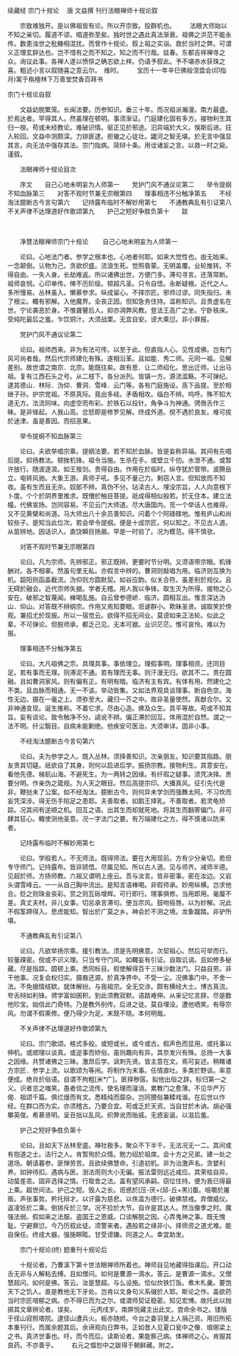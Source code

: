 续藏经   宗门十规论
　唐 文益撰
 刊行法眼禅师十规论叙

　　宗致难独开。是以佛祖皆有论。所以开宗致。投群机也。
　　法眼大师始以不知之亲切。履道不谬。唱道弥至矣。独时世之遇此真法渐衰。祖佛之洪范不能永传。数患浊世之秕糠相混扰。而曾作十规论。叙上祖之实诣。救於当时之弊。可谓义正理玄辞达也。岂不惜有之而不知之。知之而不行哉。兹春。东都吉祥禅寺之众。询议此事。各禅人遂以愤悱之确志欲上梓。仍请予叙此。予不堪赤水获珠之喜。粗述小言以叙随喜之意云尔。　维时。
　　宝历十一年辛巳佛般涅盘会(印指月)寓于栴檀林下万善堂焚香百拜书

 宗门十规论自叙

　　文益幼脱繁笼。长闻法要。历参知识。垂三十年。而况祖派瀚漫。南方最盛。於焉达者。罕得其人。然虽理在顿明。事须渐证。门庭建化固有多方。接物利生其归一揆。苟或未经教论。难破识情。驱正见於邪途。汩异端於大义。悞斯后进。抂入轮回。文益中测颇深。力排匪逮。拒辙之心徒壮。鼹河之智无堪。於无言中强显其言。向无法中强存其法。宗门指病。简辩十条。用诠诸妄之言。以救一时之毙。谨叙。

　　法眼禅师十规论目次

　　序文　　自己心地未明妄为人师第一　　党护门风不通议论第二　　举令提纲不知血脉第三　　对答不观时节兼无宗眼第四　　理事相违不分触净第五　　不经淘汰臆断古今言句第六　　记持露布临时不解妙用第七　　不通教典乱有引证第八　　不关声律不达理道好作歌颂第九　　护己之短好争胜负第十　　跋

　　 

　　净慧法眼禅师宗门十规论
　　自己心地未明妄为人师第一

　　论曰。心地法门者。参学之根本也。心地者何耶。如来大觉性也。由无始来。一念颠倒。认物为己。贪欲炽盛。流浪生死。觉照昏蒙。无明盖覆。业轮推转。不得自由。一失人身。长劫难返。所以诸佛出世。方便门多。滞句寻言。还落常断。祖师哀悯。心印单传。俾不历阶级。顿超凡圣。只令自悟。永断疑根。近代之人。多所慢易。丛林虽入。懒慕参求。纵成留心。不择宗匠。邪师过谬。同失指归。未了根尘。輙有邪解。入他魔界。全丧正因。但知急务住持。滥称知识。且贵虚名在世。宁论袭恶於身。不惟聋瞽后人。抑亦凋弊风教。登法王高广之坐。宁卧铁床。受纯陀最后之羞。乍饮铜汁。大须战栗。无宜自安。谤大乘愆。非小罪报。

　　党护门风不通议论第二

　　论曰。祖师西来。非为有法可传。以至于此。但直指人心。见性成佛。岂有门风可尚者哉。然后代宗师建化有殊。遂相沿革。且如能．秀二师。元同一祖。见解差别。故世谓之南宗．北宗。能既往矣。故有思．让二师绍化。思出迁师。让出马祖。复有江西石头之号。从二枝下。各分派列。皆镇一方。源流滥觞。不可弹纪。逮其德山．林际．沩仰．曹洞．雪峰．云门等。各有门庭施设。高下品提。至於相继子孙。护宗党祖。不原真际。竟出多岐。矛盾相攻。缁白不辨。呜呼。殊不知大道无方。法流同味。向虚空而布彩。於铁石以投针。角争斗为神通。骋唇舌作三昧。是非锋起。人我山高。忿怒即是修罗见解。终成外道。傥不遇於良友。难可拔於迷津。虽是善因。而招恶果。

　　举令提纲不知血脉第三

　　论曰。夫欲举唱宗乘。提纲法要。若不知於血脉。皆是妄称异端。其间有先唱后提。抑扬教法。顿挫机锋。祖令当施。生杀在手。或壁立千仞。水泄不通。或暂许放行。随波逐浪。如王按剑。贵得自由。作用在於临时。纵夺犹於管带。波腾岳立。电转风驰。大象王游。真师子吼。多见不量己力。剩窃人言。但知放而不知收。虽有生而且无杀。奴郎不辨。真伪不分。玷渎古人。埋没宗旨。人人向意根下卜度。个个於阴界里推求。既懵於触目菩提。祇成得相似般若。於无住本。建立法幢。代佛宣扬。岂同容易。不见云门大师道。尽大唐国内。觅一个举话人也难得。又不见黄檗和尚道。马大师出八十余员善知识。问着个个阿碌碌地。惟有庐山和尚较些子。是知当此位次。若会举令提纲。便是十成宗匠。何以知之。不见古人道。从苗辨地。因话识人。直饶瞬目扬眉。早是一时验了。况为模范。得不慎欤。

　　对答不观时节兼无宗眼第四

　　论曰。凡为宗师。先辨邪正。邪正既辨。更要时节分明。又须语带宗眼。机锋酬对。各不相辜。然虽句里无私。亦假言中辨的。曹洞则敲唱为用。临济则互换为机。韶阳则函盖截流。沩仰则方圆默契。如谷应韵。似关合符。虽差别於规仪。且无碍於融会。近代宗师失据。学者无稽。用人我以争锋。取生灭为所得。接物之心安在。破邪之智蔑闻。棒喝乱施。自云曾参德峤．临济。圆相互出。惟言深达沩山．仰山。对答既不辨纲宗。作用又焉知要眼。诳谑群小。欺昧圣贤。诚取笑於傍观。兼招尤於现报。所以一宿觉云。欲得不招无间业。莫谤如来正法轮。似此之辈。不可弹论。但脱师承。都乏己见。无本可据。业识茫茫。惟可哀怜。难以为报。

　　理事相违不分触净第五

　　论曰。大凡祖佛之宗。具理具事。事依理立。理假事明。理事相资。还同目足。若有事而无理。则滞泥不通。若有理而无事。则汗漫无归。欲其不二。贵在圆融。且如曹洞家风。则有偏有正。有明有暗。临济有主有宾。有体有用。然建化之不类。且血脉而相通。无一不该。举动皆集。又如法界观具谈理事。断自色空。海性无边。摄在一毫之上。须弥至大。藏归一芥之中。故非圣量使然。真猷合尔。又非神通变现。诞生推称。不着它求。尽由心造。佛及众生。具平等故。苟或不知其旨。妄有谈论。致令触净不分。譊讹不辨。偏正滞於回互。体用混於自然。谓之一法不明。纤尘翳目。自病未能剿绝。他疾安可医治。大须审详。固非小事。

　　不经淘汰臆断古今言句第六

　　论曰。夫为参学之人。既入丛林。须择善知识。次亲朋友。知识要其指路。朋友贵其切磋。祇欲自了其身。则何以启进后学。振扬宗教。接物利生。其意安在。看他先德。梯航山海。不避死生。为一两转之因缘。有纤瑕之疑事。须凭决择。贵要分明。作亲伪之箴规。为人天之眼目。然后高提宗印。大播真风。征引先代是非。鞭挞未了公案。如不经淘汰。臆断古今。则何异未学剑而强舞太阿。不习坎而妄凭深涉。得无伤手陷足之患耶。夫善取者。如鹅王择乳。不善取者。若灵龟矫踪。况其间有逆顺之机。回互之语。出其生而却就死地。将其生而翻寄偏门。非可肆其狂心。輙使测他圣意。况一字法门之要。有万端建化之方。得不慎诸以防来者。

　　记持露布临时不解妙用第七

　　论曰。学般若人。不无师法。既得师法。要在大用现前。方有少分亲切。若但专守师门。记持露布。皆非颕悟。尽属见知。所以古人道。见与师齐。减师半德。见超於师。方扬师教。六祖又谓明上座云。吾与汝言。皆非密事。密在汝边。又岩头谓雪峰云。一一从自己胸中流出。是知言语棒喝。非假师承。妙用纵横。岂求他合。贬之则珠金丧彩。赏之则瓦砾增辉。可行即行。理事俱修。当用即用。毫厘不差。真丈夫材。非儿女事。切忌承言滞句。便当宗风。鼓吻摇唇。以为妙解。况此不假筌蹄得入。思虑能知。智出於广莫之乡。神会於不测之境。龙象蹴踏。非驴所堪。

　　不通教典乱有引证第八

　　论曰。凡欲举扬宗乘。援引教法。须是先明佛意。次契祖心。然后可举而行。较量疎密。傥或不识义理。只当专守门风。如輙妄有引证。自取讥诮。且如修多秘藏。尽是指踪。圆顿上乘。悉同标目。假使解得百千三昧沙数法门。只益自劳。非干他事。况复会权归实。摄裔还源。於真净界中。不受一尘。况佛事门中。不舍一法。不免据情结欵。就体解纷。与我祖宗。全无交涉。颇有横经大士。博古真流。夸舌辩如利锋。骋学富如囷积。到此须教寂默。语路难伸。从来记忆言辞。尽是数他珍宝。始信此门奇特。乃是教外别传。后进之徒。莫自埋没。遭他哂笑。有辱宗风。勿谓不假熏修。便乃得少为足。末既不晓。本何明哉。

　　不关声律不达理道好作歌颂第九

　　论曰。宗门歌颂。格式多般。或短或长。或今或古。假声色而显用。或托事以伸机。或顺理以谈真。或逆事而矫俗。虽则趣向有异。其奈发兴有殊。总扬一大事之因缘。共赞诸佛之三昧。激昂后学。讽刺先贤。皆主意在文。焉可妄述。稍睹诸方宗匠．参学上流。以歌颂为等闲。将制作为末事。任情直吐。多类於野谈。率意便成。绝肖於俗语。自谓不拘粗[米*广]。匪择秽孱。拟他出俗之辞。标归第一之义。识者览之嗤笑。愚者信之流传。使名理而寖消。累教门之愈薄。不见华严万偈．祖颂千篇。俱烂熳而有文。悉精纯而靡杂。岂同猥俗兼糅戏谐。在后世以作经。在群口而为实。亦须稽古。乃要合宜。苟或乏於天资。当自甘於木讷。胡必强攀英俊。希慕贤明。呈丑拙以乱风。织弊讹而贻戚。无惑妄诞。以滋后羞。

　　护己之短好争胜负第十

　　论曰。且如天下丛林至盛。禅社极多。聚众不下半千。无法况无一二。其间或有抱道之士。洁行之人。肯暂徇於众情。勉力绍於祖席。会十方之兄弟。建一处之道场。朝请暮参。匪惮劳苦。且欲续佛慧命。引道初机。非为治激声名。贪婪利养。如钟待扣。遇病与医。澍法雨则大小无偏。振法雷则远近咸应。其荣枯自异。动蛰差乖。固非选择之情。行取舍之法。盖有望风承嗣。窃位住持。便为我已得最上乘。超世间法。护己之短。毁人之长。诳惑於[压-厌+(邱-丘+黑)]蚕。咀嚼於屠贩。声张事势。矜托辩才。以讦露为慈悲。以佚滥为德行。破佛禁戒。弃僧威仪。返凌铄於二乘。倒排斥於三学。况不捡於大节。自许是其达人。然当像季之时。魔强法弱。假如来之法服。盗国王之恩威。口谈解脱之因。心弄鬼神之事。既无愧耻。宁避罪愆。今乃历叙此徒。须警来者。遇般若之缘非小。择师资之道尤难。能自保任。终成大器。强施瞑眩。甘受谤嫌。同道之人。幸宜助发。

　　宗门十规论(终)
 题重刊十规论后

　　十规论者。乃曹溪下第十世法眼禅师所着也。禅师自见地藏得指课后。开口动舌无非与人解粘去缚。且如僧问。如何是曹源一滴水。答云。是曹源一滴水。又僧慧超问。如何是佛。答云。汝是慧超。与么设施。恰似炊铁饤饭。煮木札羹。要饱天下之饥人。直是教他无下牙处。岂肯以文身句义系缀於人耶。斯论之作。盖欲药当时宗匠喑郁之病。亦不得已而为之尔。或谓师契证稳密。知见宏博。故托此以抛掷其文章辨论者。误矣。
　　元丙戌岁。南屏悦藏主出此文。尝命余书之。镂版于径山寂照塔院。逮径山遭兵火。板亦随烬。今台之委羽旻上人捐己资。用旧所拓本重刊行。而属余题其后。余谛观向日弊书。正如昔人见夏口瓮中之像．琅琊梁上之书。真济世事也。吁。而今而后。读斯论者。果能察己病。体禅师之心。肯服其良药。不亦善乎。
　　右元之愠恕中之跋得于朝鲜藏。附之。
